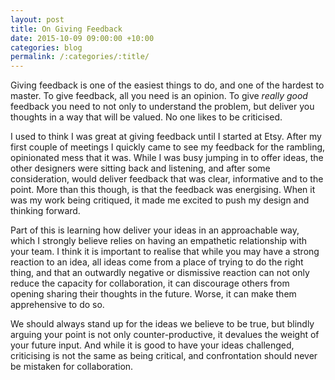 ```yaml
---
layout: post
title: On Giving Feedback
date: 2015-10-09 09:00:00 +10:00
categories: blog
permalink: /:categories/:title/
---
```


Giving feedback is one of the easiest things to do, and one of the hardest to master. To give feedback, all you need is an opinion. To give _really good_ feedback you need to not only to understand the problem, but deliver you thoughts in a way that will be valued. No one likes to be criticised.

I used to think I was great at giving feedback until I started at Etsy. After my first couple of meetings I quickly came to see my feedback for the rambling, opinionated mess that it was. While I was busy jumping in to offer ideas, the other designers were sitting back and listening, and after some consideration, would deliver feedback that was clear, informative and to the point. More than this though, is that the feedback was energising. When it was my work being critiqued, it made me excited to push my design and thinking forward.

Part of this is learning how deliver your ideas in an approachable way, which I strongly believe relies on having an empathetic relationship with your team. I think it is important to realise that while you may have a strong reaction to an idea, all ideas come from a place of trying to do the right thing, and that an outwardly negative or dismissive reaction can not only reduce the capacity for collaboration, it can discourage others from opening sharing their thoughts in the future. Worse, it can make them apprehensive to do so.

We should always stand up for the ideas we believe to be true, but blindly arguing your point is not only counter-productive, it devalues the weight of your future input. And while it is good to have your ideas challenged, criticising is not the same as being critical, and confrontation should never be mistaken for collaboration.

